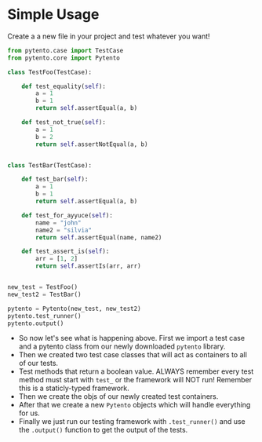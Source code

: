 # Simple Usage

Create a a new file in your project and test whatever you want!

```python
from pytento.case import TestCase
from pytento.core import Pytento

class TestFoo(TestCase):

    def test_equality(self):
        a = 1
        b = 1
        return self.assertEqual(a, b)

    def test_not_true(self):
        a = 1
        b = 2
        return self.assertNotEqual(a, b)


class TestBar(TestCase):

    def test_bar(self):
        a = 1
        b = 1
        return self.assertEqual(a, b)

    def test_for_ayyuce(self):
        name = "john"
        name2 = "silvia"
        return self.assertEqual(name, name2)

    def test_assert_is(self):
        arr = [1, 2]
        return self.assertIs(arr, arr)


new_test = TestFoo()
new_test2 = TestBar()

pytento = Pytento(new_test, new_test2)
pytento.test_runner()
pytento.output()
```
- So now let's see what is happening above. First we import a test case and a pytento class from our newly downloaded `pytento` library.
- Then we created two test case classes that will act as containers to all of our tests.
- Test methods that return a boolean value. ALWAYS remember every test method must start with `test_` or the framework will NOT run! Remember this is a staticly-typed framework.
- Then we create the objs of our newly created test containers.
- After that we create a new `Pytento` objects which will handle everything for us.
- Finally we just run our testing framework with `.test_runner()` and use the `.output()` function to get the output of the tests.
